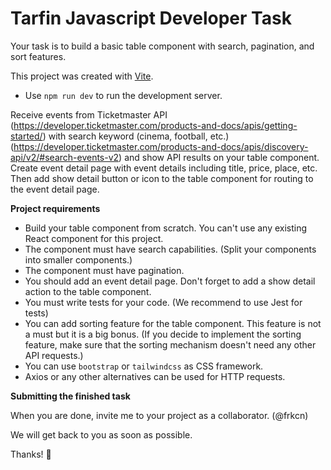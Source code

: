 # Tarfin Javascript Developer Task

Your task is to build a basic table component with search, pagination, and sort features.

This project was created with [Vite](https://github.com/vitejs/vite).
- Use `npm run dev` to run the development server.

Receive events from Ticketmaster API (https://developer.ticketmaster.com/products-and-docs/apis/getting-started/) with search keyword (cinema, football, etc.) (https://developer.ticketmaster.com/products-and-docs/apis/discovery-api/v2/#search-events-v2) and show API results on your table component. Create event detail page with event details including title, price, place, etc. Then add show detail button or icon to the table component for routing to the event detail page. 

**Project requirements**

* Build your table component from scratch. You can't use any existing React component for this project.
* The component must have search capabilities. (Split your components into smaller components.) 
* The component must have pagination.
* You should add an event detail page. Don't forget to add a show detail action to the table component.
* You must write tests for your code. (We recommend to use Jest for tests)
* You can add sorting feature for the table component. This feature is not a must but it is a big bonus. (If you decide to implement the sorting feature, make sure that the sorting mechanism doesn't need any other API requests.)
* You can use `bootstrap` or `tailwindcss` as CSS framework.
* Axios or any other alternatives can be used for HTTP requests.

**Submitting the finished task**   

When you are done, invite me to your project as a collaborator. (@frkcn)

We will get back to you as soon as possible.

Thanks! 🚀
